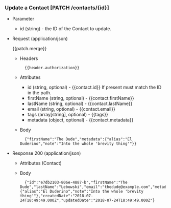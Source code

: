 ### Update a Contact [PATCH /contacts/{id}]
            
+ Parameter
    + id (string) - the ID of the Contact to update.

+ Request (application/json)

    {{patch.merge}}

    + Headers
    
            {{header.authorization}}
        
    + Attributes
        + id (string, optional) - {{contact.id}}  If present must match the ID in the path.
        + firstName (string, optional) - {{contact.firstName}}
        + lastName (string, optional) - {{contact.lastName}}
        + email (string, optional) - {{contact.email}}
        + tags (array[string], optional) - {{tags}}
        + metadata (object, optional) - {{contact.metadata}}

    + Body

            {"firstName":"The Dude","metadata":{"alias":"El Duderino","note":"Into the whole 'brevity thing'"}}
    
+ Response 200 (application/json)
    + Attributes (Contact)

    + Body
            
            {"id":"e7db2103-806e-4887-b","firstName":"The Dude","lastName":"Lebowski","email":"thedude@example.com","metadata":{"alias":"El Duderino","note":"Into the whole 'brevity thing'"},"createdDate":"2018-07-24T18:49:49.000Z","updatedDate":"2018-07-24T18:49:49.000Z"}
